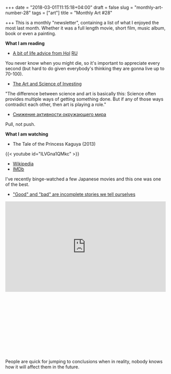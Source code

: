 +++
date = "2018-03-01T11:15:18+04:00"
draft = false
slug = "monthly-art-number-28"
tags = ["art"]
title = "Monthly Art #28"

+++
This is a monthly "newsletter", containing a list of what I enjoyed the most
last month. Whether it was a full length movie, short film, music album, book
or even a painting.

<!--more-->

**What I am reading**

* [A bit of life advice from Hol](https://www.facebook.com/hollybutcher90/posts/10213711745460694) [RU](https://lifehacker.ru/2018/01/18/a-bit-of-life-advice-from-hol/)

You never know when you might die, so it's important to appreciate every second
(but hard to do given everybody's thinking they are gonna live up to 70-100).

* [The Art and Science of Investing](http://www.collaborativefund.com/blog/the-art-and-science-of-investing/)

"The difference between science and art is basically this: Science often
provides multiple ways of getting something done. But if any of those ways
contradict each other, then art is playing a role."

* [Снижение активности окружающего мира](https://rakh.im/reduce_activity/)

Pull, not push.

**What I am watching**

* The Tale of the Princess Kaguya (2013)

{{< youtube id="ILVGna1QMkc" >}}

* [Wikipedia](https://en.wikipedia.org/wiki/The_Tale_of_the_Princess_Kaguya)
* [IMDb](https://www.imdb.com/title/tt2576852/)

I've recently binge-watched a few Japanese movies and this one was one of the best.

* ["Good" and "bad" are incomplete stories we tell ourselves](https://www.ted.com/talks/heather_lanier_good_and_bad_are_incomplete_stories_we_tell_ourselves)

<div style="max-width:854px;height:480px"><div style="position:relative;height:0;padding-bottom:56.25%"><iframe src="https://embed.ted.com/talks/heather_lanier_good_and_bad_are_incomplete_stories_we_tell_ourselves" width="854" height="480" style="position:absolute;left:0;top:0;width:100%;height:100%" frameborder="0" scrolling="no" allowfullscreen></iframe></div></div>

People are quick for jumping to conclusions when in reality, nobody knows how
it will affect them in the future.
